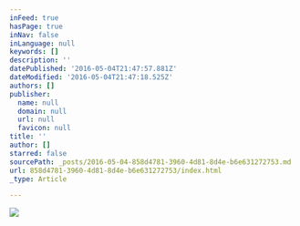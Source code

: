 ```yaml
---
inFeed: true
hasPage: true
inNav: false
inLanguage: null
keywords: []
description: ''
datePublished: '2016-05-04T21:47:57.881Z'
dateModified: '2016-05-04T21:47:18.525Z'
authors: []
publisher:
  name: null
  domain: null
  url: null
  favicon: null
title: ''
author: []
starred: false
sourcePath: _posts/2016-05-04-858d4781-3960-4d81-8d4e-b6e631272753.md
url: 858d4781-3960-4d81-8d4e-b6e631272753/index.html
_type: Article

---
```

![](https://the-grid-user-content.s3-us-west-2.amazonaws.com/4c54ea9e-1e74-47f4-b0a6-3880ad0add77.png)